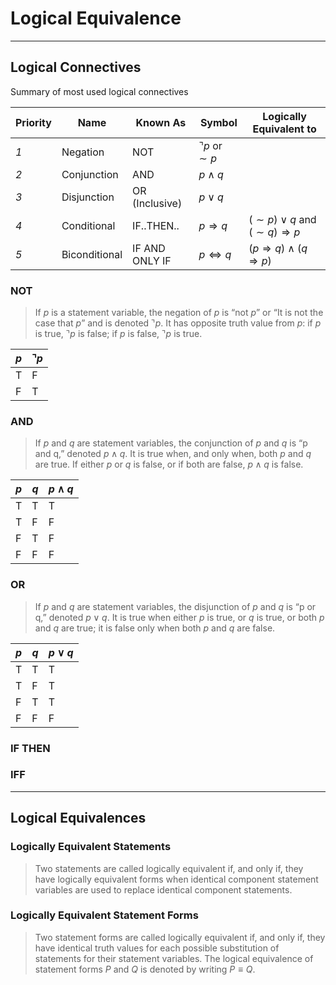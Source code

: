 # Logical Equivalence

---

## Logical Connectives

Summary of most used logical connectives

| **Priority** | **Name**      | **Known As**   | **Symbol**                | **Logically Equivalent to**                     |
|--------------|---------------|----------------|---------------------------|-------------------------------------------------|
| _1_          | Negation      | NOT            | $\urcorner p$ or $\sim p$ |                                                 |
| _2_          | Conjunction   | AND            | $p \wedge q$              |                                                 |
| _3_          | Disjunction   | OR (Inclusive) | $p \vee q$                |                                                 |
| _4_          | Conditional   | IF..THEN..     | $p \Rightarrow q$         | $(\sim p) \vee q$ and $(\sim q ) \Rightarrow p$ |
| _5_          | Biconditional | IF AND ONLY IF | $p \Longleftrightarrow q$ | $(p \Rightarrow q) \wedge (q \Rightarrow p)$    |

### NOT
> If $p$ is a statement variable, the negation of $p$ is “not $p$” or “It is not the case that $p$”
> and is denoted $\urcorner p$. It has opposite truth value from $p$: if $p$ is true, $\urcorner p$ is false; if $p$ is
> false, $\urcorner p$ is true.

| $p$ | $\urcorner p$ |
|-----|---------------|
|  T  |       F       |
|  F  |       T       |


### AND
> If $p$ and $q$ are statement variables, the conjunction of $p$ and $q$ is “p and q,” denoted 
> $p \wedge q$. It is true when, and only when, both $p$ and $q$ are true. If either $p$ or $q$ is false, 
> or if both are false, $p \wedge q$ is false.

| $p$ | $q$ | $p \wedge q$ |
|-----|-----|--------------|
|  T  |  T  |       T      |
|  T  |  F  |       F      |
|  F  |  T  |       F      |
|  F  |  F  |       F      |


### OR
> If $p$ and $q$ are statement variables, the disjunction of $p$ and $q$ is “p or q,” denoted
> $p \vee q$. It is true when either $p$ is true, or $q$ is true, or both $p$ and $q$ are true; it is false
> only when both $p$ and $q$ are false.

| $p$ | $q$ | $p \vee q$ |
|-----|-----|------------|
|  T  |  T  |      T     |
|  T  |  F  |      T     |
|  F  |  T  |      T     |
|  F  |  F  |      F     |


### IF THEN


### IFF


---

## Logical Equivalences

### Logically Equivalent Statements
> Two statements are called logically equivalent if, and only if, they have logically
> equivalent forms when identical component statement variables are used to
> replace identical component statements.

### Logically Equivalent Statement Forms
> Two statement forms are called logically equivalent if, and only if, they have identical
> truth values for each possible substitution of statements for their statement
> variables. The logical equivalence of statement forms $P$ and $Q$ is denoted by writing $P \equiv Q$.

